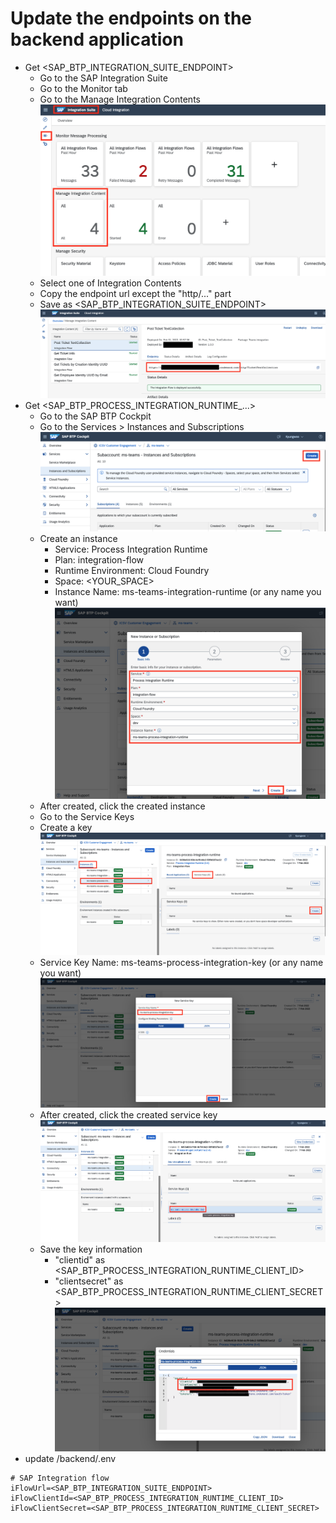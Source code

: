 # Update the endpoints on the backend application
* Get <SAP_BTP_INTEGRATION_SUITE_ENDPOINT>
  * Go to the SAP Integration Suite
  * Go to the Monitor tab
  * Go to the Manage Integration Contents
  ![iFlow URL](./images/01-iflow-url.png)
  * Select one of Integration Contents
  * Copy the endpoint url except the "http/..." part
  * Save as <SAP_BTP_INTEGRATION_SUITE_ENDPOINT>
  ![iFlow URL](./images/02-iflow-url.png)
* Get <SAP_BTP_PROCESS_INTEGRATION_RUNTIME_...>
  * Go to the SAP BTP Cockpit
  * Go to the Services > Instances and Subscriptions
  ![iFlow key](./images/03-iflow-key.png)
  * Create an instance
    * Service: Process Integration Runtime
    * Plan: integration-flow
    * Runtime Environment: Cloud Foundry
    * Space: <YOUR_SPACE>
    * Instance Name: ms-teams-integration-runtime (or any name you want)
  ![iFlow key](./images/04-iflow-key.png)
  * After created, click the created instance
  * Go to the Service Keys
  * Create a key
  ![iFlow key](./images/05-iflow-key.png)
  * Service Key Name: ms-teams-process-integration-key (or any name you want)
  ![iFlow key](./images/06-iflow-key.png)
  * After created, click the created service key
  ![iFlow key](./images/07-iflow-key.png)
  * Save the key information
    * "clientid" as <SAP_BTP_PROCESS_INTEGRATION_RUNTIME_CLIENT_ID>
    * "clientsecret" as <SAP_BTP_PROCESS_INTEGRATION_RUNTIME_CLIENT_SECRET>
  ![iFlow key](./images/08-iflow-key.png)
* update /backend/.env
```
# SAP Integration flow
iFlowUrl=<SAP_BTP_INTEGRATION_SUITE_ENDPOINT>
iFlowClientId=<SAP_BTP_PROCESS_INTEGRATION_RUNTIME_CLIENT_ID>
iFlowClientSecret=<SAP_BTP_PROCESS_INTEGRATION_RUNTIME_CLIENT_SECRET>
```
